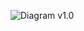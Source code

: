


![Diagram v1.0](diagrams/blob/main/CloudEndure%20AWS%20WAN%20version%201.0%20-%20Terraform%20Documentation.jpg)
